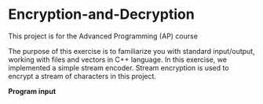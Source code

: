 # Encryption-and-Decryption
This project is for the Advanced Programming (AP) course

The purpose of this exercise is to familiarize you with standard input/output, working with files and vectors in C++ language. In this exercise, we implemented a simple stream encoder.
Stream encryption is used to encrypt a stream of characters in this project.

**Program input**


